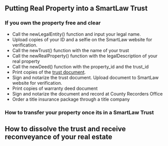 ## Putting Real Property into a SmartLaw Trust

### If you own the property free and clear

* Call the newLegalEntity() function and input your legal name.
* Upload copies of your ID and a selfie on the SmartLaw website for verification.
* Call the newTrust() function with the name of your trust
* Call the newRealProperty() function with the legalDescription of your real property
* Call the newDeed() function with the property_id and the trust_id
* Print copies of the [trust document](./trust-document).
* Sign and notarize the trust document. Upload document to SmartLaw website for verification.
* Print copies of warranty deed document
* Sign and notarize the document and record at County Recorders Office
* Order a title insurance package through a title company


### How to transfer your property once its in a SmartLaw Trust

## How to dissolve the trust and receive reconveyance of your real estate
